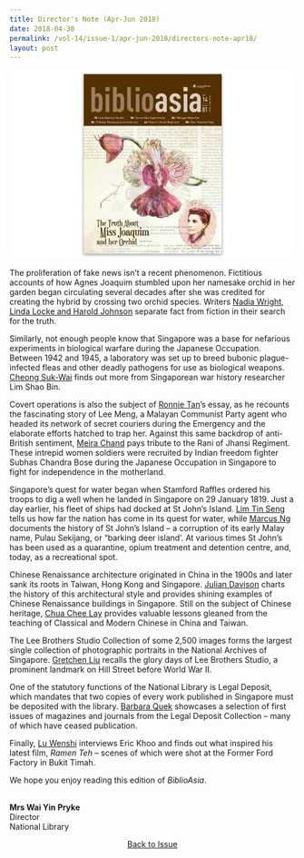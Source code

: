 ```yaml
---
title: Director's Note (Apr-Jun 2018)
date: 2018-04-30
permalink: /vol-14/issue-1/apr-jun-2018/directors-note-apr18/
layout: post
---
```

<img src="/images/Vol-14-issue-1/vol14_iss1.JPG">

The proliferation of fake news isn’t a recent phenomenon. Fictitious accounts of how Agnes Joaquim stumbled upon her namesake orchid in her garden began circulating several decades after she was credited for creating the hybrid by crossing two orchid species. Writers [Nadia Wright, Linda Locke and Harold Johnson](/vol-14/issue-1/apr-jun-2018/blooming-lies-vandaj/) separate fact from fiction in their search for the truth.

Similarly, not enough people know that Singapore was a base for nefarious experiments in biological warfare during the Japanese Occupation. Between 1942 and 1945, a laboratory was set up to breed bubonic plague-infected fleas and other deadly pathogens for use as biological weapons. [Cheong Suk-Wai](/vol-14/issue-1/apr-jun-2018/scret-war-expmt-insg/) finds out more from Singaporean war history researcher Lim Shao Bin.

Covert operations is also the subject of [Ronnie Tan](/vol-14/issue-1/apr-jun-2018/malayan-mata-hari/)’s essay, as he recounts the fascinating story of Lee Meng, a Malayan Communist Party agent who headed its network of secret couriers during the Emergency and the elaborate efforts hatched to trap her. Against this same backdrop of anti-British sentiment, [Meira Chand](/vol-14/issue-1/apr-jun-2018/warrior-women-rani/) pays tribute to the Rani of Jhansi Regiment. These intrepid women soldiers were recruited by Indian freedom fighter Subhas Chandra Bose during the Japanese Occupation in Singapore to fight for independence in the motherland.

Singapore’s quest for water began when Stamford Raffles ordered his troops to dig a well when he landed in Singapore on 29 January 1819. Just a day earlier, his fleet of ships had docked at St John’s Island. [Lim Tin Seng](/vol-14/issue-1/apr-jun-2018/four-taps-sg-water/) tells us how far the nation has come in its quest for water, while [Marcus Ng](/vol-14/issue-1/apr-jun-2018/st-johns-island-gtwy/) documents the history of St John’s Island – a corruption of its early Malay name, Pulau Sekijang, or “barking deer island’. At various times St John’s has been used as a quarantine, opium treatment and detention centre, and, today, as a recreational spot.

Chinese Renaissance architecture originated in China in the 1900s and later sank its roots in Taiwan, Hong Kong and Singapore. [Julian Davison](/vol-14/issue-1/apr-jun-2018/chinese-rensc-archit/) charts the history of this architectural style and provides shining examples of Chinese Renaissance buildings in Singapore. Still on the subject of Chinese heritage, [Chua Chee Lay](/vol-14/issue-1/apr-jun-2018/chinese-education/) provides valuable lessons gleaned from the teaching of Classical and Modern Chinese in China and Taiwan.

The Lee Brothers Studio Collection of some 2,500 images forms the largest single collection of photographic portraits in the National Archives of Singapore. [Gretchen Liu](/vol-14/issue-1/apr-jun-2018/portrait-lee-bro-std/) recalls the glory days of Lee Brothers Studio, a prominent landmark on Hill Street before World War II.

One of the statutory functions of the National Library is Legal Deposit, which mandates that two copies of every work published in Singapore must be deposited with the library. [Barbara Quek](/vol-14/issue-1/apr-jun-2018/publications-of-past/) showcases a selection of first issues of magazines and journals from the Legal Deposit Collection – many of which have ceased publication.

Finally, [Lu Wenshi](/vol-14/issue-1/apr-jun-2018/ramen-teh/) interviews Eric Khoo and finds out what inspired his latest film, *Ramen Teh* – scenes of which were shot at the Former Ford Factory in Bukit Timah.

We hope you enjoy reading this edition of *BiblioAsia*.

<br>
<b>Mrs Wai Yin Pryke </b><br>Director<br>National Library


<a href="https://biblioasia.nlb.gov.sg/vol-14/issue-1/apr-jun-2018/"><center>Back to Issue</center></a>